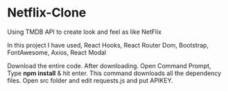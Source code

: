 # Netflix-Clone
Using TMDB API to create look and feel as like NetFlix

In this project I have used, React Hooks, React Router Dom, Bootstrap, FontAwesome, Axios, React Modal

Download the entire code. 
After downloading. Open Command Prompt, Type **npm install** & hit enter.
This command downloads all the dependency files. 
Open src folder and edit requests.js and put APIKEY.
